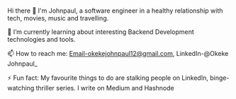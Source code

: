 ### 
Hi there 👋 
I'm Johnpaul, a software engineer in a healthy relationship with tech, movies, music and travelling. 

🌱 I’m currently learning about interesting Backend Development technologies and tools.

📫 How to reach me: Email-okekejohnpaul12@gmail.com, LinkedIn-@Okeke Johnpaul_

⚡ Fun fact: My favourite things to do are stalking people on LinkedIn, binge-watching thriller series. I write on Medium and Hashnode

<!--
**Jayyp1234/Jayyp1234** is a ✨ _special_ ✨ repository because its `README.md` (this file) appears on your GitHub profile.

Here are some ideas to get you started:

- 🔭 I’m currently working on ...
- 🌱 I’m currently learning ...
- 👯 I’m looking to collaborate on ...
- 🤔 I’m looking for help with ...
- 💬 Ask me about ...
- 📫 How to reach me: ...
- 😄 Pronouns: ...
- ⚡ Fun fact: ...
-->
